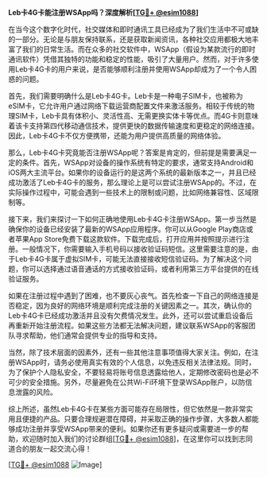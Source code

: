 **Leb卡4G卡能注册WSApp吗？深度解析[[TG💪+ @esim1088](https://t.me/s/esim1088)]**

在当今这个数字化时代，社交媒体和即时通讯工具已经成为了我们生活中不可或缺的一部分。无论是与朋友保持联系，还是获取新闻资讯，各种社交应用都极大地丰富了我们的日常生活。而在众多的社交软件中，WSApp（假设为某款流行的即时通讯软件）凭借其独特的功能和稳定的性能，吸引了大量用户。然而，对于许多使用Leb卡4G卡的用户来说，是否能够顺利注册并使用WSApp却成为了一个令人困惑的问题。

首先，我们需要明确什么是Leb卡4G卡。Leb卡是一种电子SIM卡，也被称为eSIM卡，它允许用户通过网络下载运营商配置文件来激活服务。相较于传统的物理SIM卡，Leb卡具有体积小、灵活性高、无需更换实体卡等优点。而4G卡则意味着该卡支持第四代移动通信技术，提供更快的数据传输速度和更稳定的网络连接。因此，Leb卡4G卡不仅方便携带，还能为用户提供高质量的网络体验。

那么，Leb卡4G卡究竟能否注册WSApp呢？答案是肯定的，但前提是需要满足一定的条件。首先，WSApp对设备的操作系统有特定的要求，通常支持Android和iOS两大主流平台。如果你的设备运行的是这两个系统的最新版本之一，并且已经成功激活了Leb卡4G卡的服务，那么理论上是可以尝试注册WSApp的。不过，在实际操作过程中，可能会遇到一些技术上的限制或问题，比如网络兼容性、区域限制等。

接下来，我们来探讨一下如何正确地使用Leb卡4G卡注册WSApp。第一步当然是确保你的设备已经安装了最新的WSApp应用程序。你可以从Google Play商店或者苹果App Store免费下载这款软件。下载完成后，打开应用并按照提示进行注册。一般情况下，你需要输入手机号码以接收验证码短信。这里需要注意的是，由于Leb卡4G卡属于虚拟SIM卡，可能无法直接接收短信验证码。为了解决这个问题，你可以选择通过语音通话的方式接收验证码，或者利用第三方平台提供的在线验证服务。

如果在注册过程中遇到了困难，也不要灰心丧气。首先检查一下自己的网络连接是否稳定，因为良好的网络环境是顺利完成注册的关键因素之一。其次，确认你的Leb卡4G卡已经成功激活并且没有欠费情况发生。此外，还可以尝试重启设备后再重新开始注册流程。如果这些方法都无法解决问题，建议联系WSApp的客服团队寻求帮助，他们通常会提供专业的指导和支持。

当然，除了技术层面的因素外，还有一些其他注意事项值得大家关注。例如，在注册WSApp时，请务必使用真实有效的个人信息，以免违反相关法律法规。同时，为了保护个人隐私安全，不要轻易将账号信息透露给他人，定期修改密码也是必不可少的安全措施。另外，尽量避免在公共Wi-Fi环境下登录WSApp账户，以防信息泄露的风险。

综上所述，虽然Leb卡4G卡在某些方面可能存在局限性，但它依然是一款非常实用且便捷的产品。只要合理规避潜在障碍，并采取正确的操作步骤，大多数人都能够成功注册并享受WSApp带来的便利。如果你还有更多疑问或需要进一步的帮助，欢迎随时加入我们的讨论群组[[TG💪+ @esim1088](https://t.me/s/esim1088)]，在这里你可以找到志同道合的朋友一起交流心得！

[[TG💪+ @esim1088](https://t.me/s/esim1088) ![Image](https://i.postimg.cc/4NQfJmqS/Snipaste-2025-05-13-00-14-12.png)]